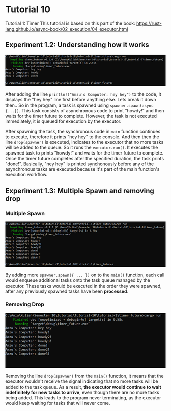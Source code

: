 # Tutorial 10
Tutorial 1: Timer
This tutorial is based on this part of the book:
https://rust-lang.github.io/async-book/02_execution/04_executor.html

## Experiment 1.2: Understanding how it works
![Experiment 1.2 Screen Capture](assets/images/exp1-2.png)

After adding the line `println!("Amzu's Computer: hey hey")` to the code, it displays the "hey hey" line first before anything else. Lets break it down then.. So in the program, a task is spawned using `spawner.spawn(async {...})`. This task consists of asynchronous code to print "howdy!" and then waits for the timer future to complete. However, the task is not executed immediately, it is queued for execution by the executor.

After spawning the task, the synchronous code in `main` function continues to execute, therefore it prints "hey hey" to the console. And then then the line `drop(spawner)` is executed, indicates to the executor that no more tasks will be added to the queue. So it runs the `executor.run()`. It executes the spawned task to prints "howdy!" and waits for the timer future to complete. Once the timer future completes after the specified duration, the task prints "done!". Basically, "hey hey" is printed synchonously before any of the asynchronous tasks are executed because it's part of the main function's execution workflow.

## Experiment 1.3: Multiple Spawn and removing drop
### Multiple Spawn
![Experiment 1.3 Multiple Spawn](assets/images/exp1-3-multi-spawn.PNG)

By adding more `spawner.spawn({ ... })` on to the `main()` function, each call would enqueue additional tasks onto the task queue managed by the executor. These tasks would be executed in the order they were spawned, after any previously spawned tasks have been **processed**.

### Removing Drop
![Experiment 1.3 Removing Drop](assets/images/exp1-3-removing-drop.png)

Removing the line `drop(spawner)` from the `main()` function, it means that the executor wouldn't receive the signal indicating that no more tasks will be added to the task queue. As a result, **the executor would continue to wait indefinitely for new tasks to arrive**, even though there are no more tasks being added. This leads to the program never terminating, as the executor would keep waiting for tasks that will never come.

